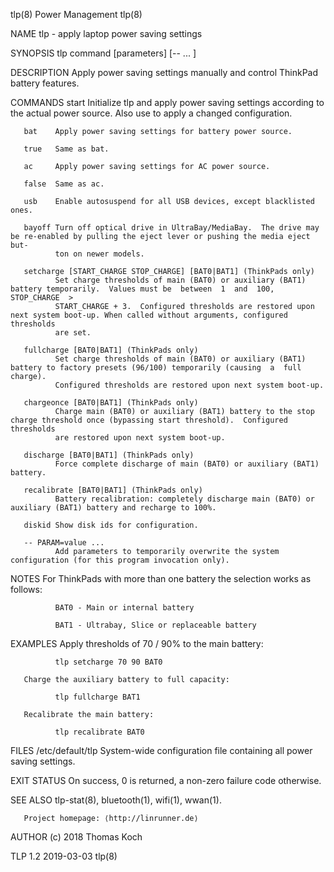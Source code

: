 tlp(8)                                                           Power Management                                                           tlp(8)

NAME
       tlp - apply laptop power saving settings

SYNOPSIS
       tlp command [parameters] [-- <config> ... ]

DESCRIPTION
       Apply power saving settings manually and control ThinkPad battery features.

COMMANDS
       start  Initialize tlp and apply power saving settings according to the actual power source. Also use to apply a changed configuration.

       bat    Apply power saving settings for battery power source.

       true   Same as bat.

       ac     Apply power saving settings for AC power source.

       false  Same as ac.

       usb    Enable autosuspend for all USB devices, except blacklisted ones.

       bayoff Turn off optical drive in UltraBay/MediaBay.  The drive may be re-enabled by pulling the eject lever or pushing the media eject but‐
              ton on newer models.

       setcharge [START_CHARGE STOP_CHARGE] [BAT0|BAT1] (ThinkPads only)
              Set charge thresholds of main (BAT0) or auxiliary (BAT1) battery temporarily.  Values must be  between  1  and  100,  STOP_CHARGE  >
              START_CHARGE + 3.  Configured thresholds are restored upon next system boot-up. When called without arguments, configured thresholds
              are set.

       fullcharge [BAT0|BAT1] (ThinkPads only)
              Set charge thresholds of main (BAT0) or auxiliary (BAT1) battery to factory presets (96/100) temporarily (causing  a  full  charge).
              Configured thresholds are restored upon next system boot-up.

       chargeonce [BAT0|BAT1] (ThinkPads only)
              Charge main (BAT0) or auxiliary (BAT1) battery to the stop charge threshold once (bypassing start threshold).  Configured thresholds
              are restored upon next system boot-up.

       discharge [BAT0|BAT1] (ThinkPads only)
              Force complete discharge of main (BAT0) or auxiliary (BAT1) battery.

       recalibrate [BAT0|BAT1] (ThinkPads only)
              Battery recalibration: completely discharge main (BAT0) or auxiliary (BAT1) battery and recharge to 100%.

       diskid Show disk ids for configuration.

       -- PARAM=value ...
              Add parameters to temporarily overwrite the system configuration (for this program invocation only).

NOTES
       For ThinkPads with more than one battery the selection works as follows:

              BAT0 - Main or internal battery

              BAT1 - Ultrabay, Slice or replaceable battery

EXAMPLES
       Apply thresholds of 70 / 90% to the main battery:

              tlp setcharge 70 90 BAT0

       Charge the auxiliary battery to full capacity:

              tlp fullcharge BAT1

       Recalibrate the main battery:

              tlp recalibrate BAT0

FILES
       /etc/default/tlp
              System-wide configuration file containing all power saving settings.

EXIT STATUS
       On success, 0 is returned, a non-zero failure code otherwise.

SEE ALSO
       tlp-stat(8), bluetooth(1), wifi(1), wwan(1).

       Project homepage: ⟨http://linrunner.de⟩

AUTHOR
       (c) 2018 Thomas Koch <linrunner at gmx.net>

TLP 1.2                                                             2019-03-03                                                              tlp(8)
